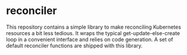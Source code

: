 # reconciler

This repository contains a simple library to make reconciling Kubernetes
resources a bit less tedious. It wraps the typical get-update-else-create
loop in a convenient interface and relies on code generation. A set of
default reconciler functions are shipped with this library.

